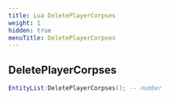 ```yaml
---
title: Lua DeletePlayerCorpses
weight: 1
hidden: true
menuTitle: DeletePlayerCorpses
---
```

## DeletePlayerCorpses
```lua
EntityList:DeletePlayerCorpses(); -- number
```